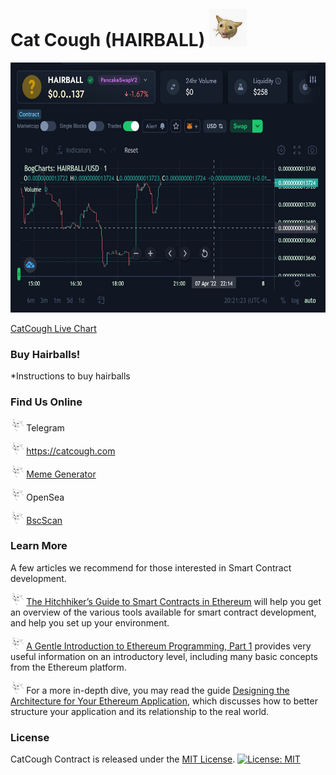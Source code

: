 
# Cat Cough (HAIRBALL) <img src="images/catcoughmain.jpg" alt="CatCough" height="60px" style="margin-top:5px;">

<img src="images/hairballcharts.jpg" alt="CatCough" height="400px" width="600px">

[CatCough Live Chart](https://charts.bogged.finance/?c=bsc&t=0xA1572a3BB5CDe13086e283AfC6015ab8c5F2b02e)

### Buy Hairballs!

*Instructions to buy hairballs

### Find Us Online

<img src="images/catcougher.jpg" alt="CatCough" height="20px"> Telegram

<img src="images/catcougher.jpg" alt="CatCough" height="20px"> https://catcough.com

<img src="images/catcougher.jpg" alt="CatCough" height="20px">  [Meme Generator](https://www.create.catcough.com)

<img src="images/catcougher.jpg" alt="CatCough" height="20px"> OpenSea

<img src="images/catcougher.jpg" alt="CatCough" height="20px"> [BscScan](https://bscscan.com/address/0xA1572a3BB5CDe13086e283AfC6015ab8c5F2b02e#code)

### Learn More

A few articles we recommend for those interested in Smart Contract development. 

<img src="images/catcougher.jpg" alt="CatCough" height="20px"> [The Hitchhiker’s Guide to Smart Contracts in Ethereum](https://blog.openzeppelin.com/the-hitchhikers-guide-to-smart-contracts-in-ethereum-848f08001f05) will help you get an overview of the various tools available for smart contract development, and help you set up your environment.

<img src="images/catcougher.jpg" alt="CatCough" height="20px"> [A Gentle Introduction to Ethereum Programming, Part 1](https://blog.openzeppelin.com/a-gentle-introduction-to-ethereum-programming-part-1-783cc7796094) provides very useful information on an introductory level, including many basic concepts from the Ethereum platform.

<img src="images/catcougher.jpg" alt="CatCough" height="20px"> For a more in-depth dive, you may read the guide [Designing the Architecture for Your Ethereum Application](https://blog.openzeppelin.com/designing-the-architecture-for-your-ethereum-application-9cec086f8317), which discusses how to better structure your application and its relationship to the real world.

### License

CatCough Contract is released under the [MIT License](LICENSE).
[![License: MIT](https://img.shields.io/badge/License-MIT-yellow.svg)](https://opensource.org/licenses/MIT)
